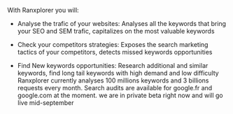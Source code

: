 With Ranxplorer you will:

- Analyse the trafic of your websites: 
Analyses all the keywords that bring your SEO and SEM trafic, capitalizes on the most valuable keywords

- Check your competitors strategies:
Exposes the search marketing tactics of your competitors, detects missed keywords opportunities
- Find New keywords opportunities: 
Research additional and similar keywords, find long tail keywords with high demand and low difficulty
Ranxplorer currently analyses 100 millions keywords and 3 billions requests every month.
Search audits are available for google.fr and google.com at the moment.
we are in private beta right now and will go live mid-september
